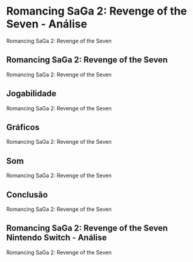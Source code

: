 ---
---

# Romancing SaGa 2: Revenge of the Seven - Análise

Romancing SaGa 2: Revenge of the Seven

## Romancing SaGa 2: Revenge of the Seven

Romancing SaGa 2: Revenge of the Seven

## Jogabilidade

Romancing SaGa 2: Revenge of the Seven

## Gráficos

Romancing SaGa 2: Revenge of the Seven

## Som

Romancing SaGa 2: Revenge of the Seven

## Conclusão

Romancing SaGa 2: Revenge of the Seven

## Romancing SaGa 2: Revenge of the Seven Nintendo Switch - Análise

Romancing SaGa 2: Revenge of the Seven
